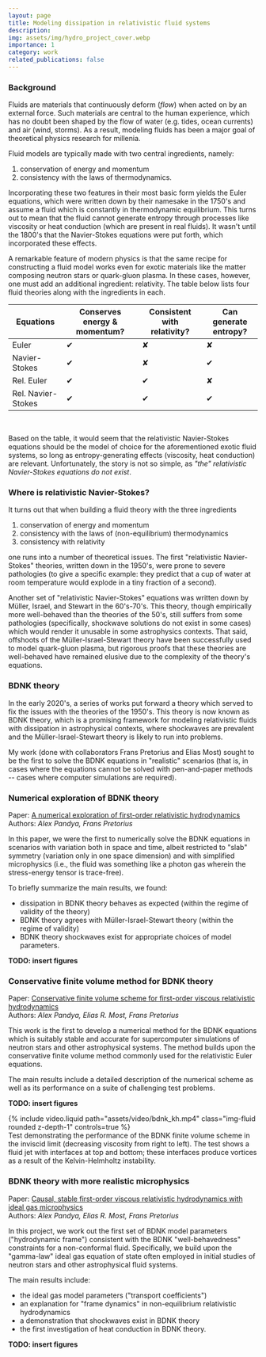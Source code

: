 ```yaml
---
layout: page
title: Modeling dissipation in relativistic fluid systems
description:
img: assets/img/hydro_project_cover.webp
importance: 1
category: work
related_publications: false
---
```


### Background

Fluids are materials that continuously deform (_flow_) when acted on by an external force.  Such materials are central to the human experience, which has no doubt been shaped by the flow of water (e.g. tides, ocean currents) and air (wind, storms).  As a result, modeling fluids has been a major goal of theoretical physics research for millenia.

Fluid models are typically made with two central ingredients, namely:
1. conservation of energy and momentum
2. consistency with the laws of thermodynamics.

Incorporating these two features in their most basic form yields the Euler equations, which were written down by their namesake in the 1750's and assume a fluid which is constantly in thermodynamic equilibrium.  This turns out to mean that the fluid cannot generate entropy through processes like viscosity or heat conduction (which are present in real fluids).  It wasn't until the 1800's that the Navier-Stokes equations were put forth, which incorporated these effects.

A remarkable feature of modern physics is that the same recipe for constructing a fluid model works even for exotic materials like the matter composing neutron stars or quark-gluon plasma.  In these cases, however, one must add an additional ingredient: relativity.  The table below lists four fluid theories along with the ingredients in each.


| Equations          | Conserves energy & momentum? | Consistent with relativity? | Can generate entropy? |
| ---                | ---                          | ---                         | ---                   |
| Euler              | ✔                            | ✘                           | ✘                     |
| Navier-Stokes      | ✔                            | ✘                           | ✔                     |
| Rel. Euler         | ✔                            | ✔                           | ✘                     |
| Rel. Navier-Stokes | ✔                            | ✔                           | ✔                     |

<br>

Based on the table, it would seem that the relativistic Navier-Stokes equations should be the model of choice for the aforementioned exotic fluid systems, so long as entropy-generating effects (viscosity, heat conduction) are relevant.  Unfortunately, the story is not so simple, as _"the" relativistic Navier-Stokes equations do not exist_.

### Where is relativistic Navier-Stokes?

It turns out that when building a fluid theory with the three ingredients
1. conservation of energy and momentum
2. consistency with the laws of (non-equilibrium) thermodynamics
3. consistency with relativity

one runs into a number of theoretical issues.  The first "relativistic Navier-Stokes" theories, written down in the 1950's, were prone to severe pathologies (to give a specific example: they predict that a cup of water at room temperature would explode in a tiny fraction of a second).

Another set of "relativistic Navier-Stokes" equations was written down by Müller, Israel, and Stewart in the 60's-70's.  This theory, though empirically more well-behaved than the theories of the 50's, still suffers from some pathologies (specifically, shockwave solutions do not exist in some cases) which would render it unusable in some astrophysics contexts.  That said, offshoots of the Müller-Israel-Stewart theory have been successfully used to model quark-gluon plasma, but rigorous proofs that these theories are well-behaved have remained elusive due to the complexity of the theory's equations.

### BDNK theory

In the early 2020's, a series of works put forward a theory which served to fix the issues with the theories of the 1950's.  This theory is now known as BDNK theory, which is a promising framework for modeling relativistic fluids with dissipation in astrophysical contexts, where shockwaves are prevalent and the Müller-Israel-Stewart theory is likely to run into problems.

My work (done with collaborators Frans Pretorius and Elias Most) sought to be the first to solve the BDNK equations in "realistic" scenarios (that is, in cases where the equations cannot be solved with pen-and-paper methods -- cases where computer simulations are required).

### Numerical exploration of BDNK theory

Paper: <a href="https://arxiv.org/abs/2104.00804">A numerical exploration of first-order relativistic hydrodynamics</a> <br>
Authors: _Alex Pandya, Frans Pretorius_

In this paper, we were the first to numerically solve the BDNK equations in scenarios with variation both in space and time, albeit restricted to "slab" symmetry (variation only in one space dimension) and with simplified microphysics (i.e., the fluid was something like a photon gas wherein the stress-energy tensor is trace-free).

To briefly summarize the main results, we found:
- dissipation in BDNK theory behaves as expected (within the regime of validity of the theory)
- BDNK theory agrees with Müller-Israel-Stewart theory (within the regime of validity)
- BDNK theory shockwaves exist for appropriate choices of model parameters.

**TODO: insert figures**

### Conservative finite volume method for BDNK theory

Paper: <a href="https://arxiv.org/abs/2201.12317">Conservative finite volume scheme for first-order viscous relativistic hydrodynamics</a> <br>
Authors: _Alex Pandya, Elias R. Most, Frans Pretorius_

This work is the first to develop a numerical method for the BDNK equations which is suitably stable and accurate for supercomputer simulations of neutron stars and other astrophysical systems.  The method builds upon the conservative finite volume method commonly used for the relativistic Euler equations.

The main results include a detailed description of the numerical scheme as well as its performance on a suite of challenging test problems.

**TODO: insert figures**

<div class="row">
    <div class="col-sm mt-3 mt-md-0">
        {% include video.liquid path="assets/video/bdnk_kh.mp4" class="img-fluid rounded z-depth-1" controls=true %}
    </div>
</div>
<div class="caption">
    Test demonstrating the performance of the BDNK finite volume scheme in the inviscid limit (decreasing viscosity from right to left).  The test shows a fluid jet with interfaces at top and bottom; these interfaces produce vortices as a result of the Kelvin-Helmholtz instability.
</div>

### BDNK theory with more realistic microphysics

Paper: <a href="https://arxiv.org/abs/2209.09265">Causal, stable first-order viscous relativistic hydrodynamics with ideal gas microphysics</a> <br>
Authors: _Alex Pandya, Elias R. Most, Frans Pretorius_

In this project, we work out the first set of BDNK model parameters ("hydrodynamic frame") consistent with the BDNK "well-behavedness" constraints for a non-conformal fluid.  Specifically, we build upon the "gamma-law" ideal gas equation of state often employed in initial studies of neutron stars and other astrophysical fluid systems.

The main results include:
- the ideal gas model parameters ("transport coefficients")
- an explanation for "frame dynamics" in non-equilibrium relativistic hydrodynamics
- a demonstration that shockwaves exist in BDNK theory
- the first investigation of heat conduction in BDNK theory.

**TODO: insert figures**
